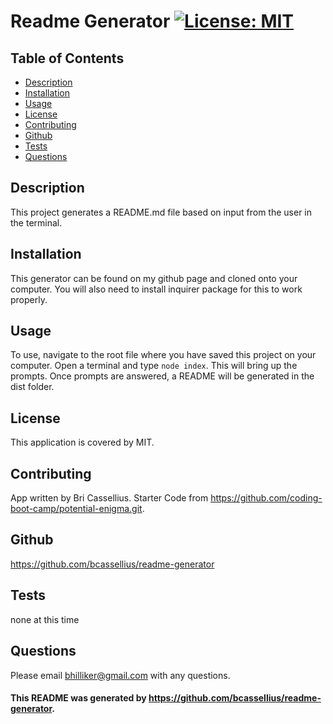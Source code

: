 
# Readme Generator [![License: MIT](https://img.shields.io/badge/License-MIT-yellow.svg)](https://opensource.org/licenses/MIT)

## Table of Contents
* [Description](#description)
* [Installation](#installation)
* [Usage](#usage)
* [License](#license)
* [Contributing](#contributing)
* [Github](#github)
* [Tests](#tests)
* [Questions](#questions)

<a name='description'></a>
## Description
This project generates a README.md file based on input from the user in the terminal.

<a name='installation'></a>
## Installation
This generator can be found on my github page and cloned onto your computer. You will also need to install inquirer package for this to work properly.

<a name='usage'></a>
## Usage
To use, navigate to the root file where you have saved this project on your computer.  Open a terminal and type `node index`. This will bring up the prompts. Once prompts are answered, a README will be generated in the dist folder.

<a name='license'></a>
## License
This application is covered by MIT.

<a name='contributing'></a>
## Contributing
App written by Bri Cassellius.
Starter Code from https://github.com/coding-boot-camp/potential-enigma.git.

<a name='github'></a>
## Github
https://github.com/bcassellius/readme-generator

<a name='tests'></a>
## Tests
none at this time

<a name='questions'></a>
## Questions
Please email bhilliker@gmail.com with any questions. 

#### This README was generated by https://github.com/bcassellius/readme-generator.
  
